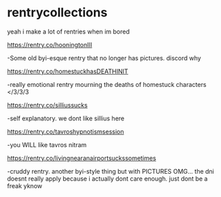 # rentrycollections
yeah i make a lot of rentries when im bored

https://rentry.co/hooningtonIII

-Some old byi-esque rentry that no longer has pictures. discord why

https://rentry.co/homestuckhasDEATHINIT

-really emotional rentry mourning the deaths of homestuck characters </3/3/3
  
https://rentry.co/silliussucks

-self explanatory. we dont like sillius here

https://rentry.co/tavroshypnotismsession

-you WILL like tavros nitram

https://rentry.co/livingnearanairportsuckssometimes

-cruddy rentry. another byi-style thing but with PICTURES OMG... the dni doesnt really apply because i actually dont care enough. just dont be a freak yknow
